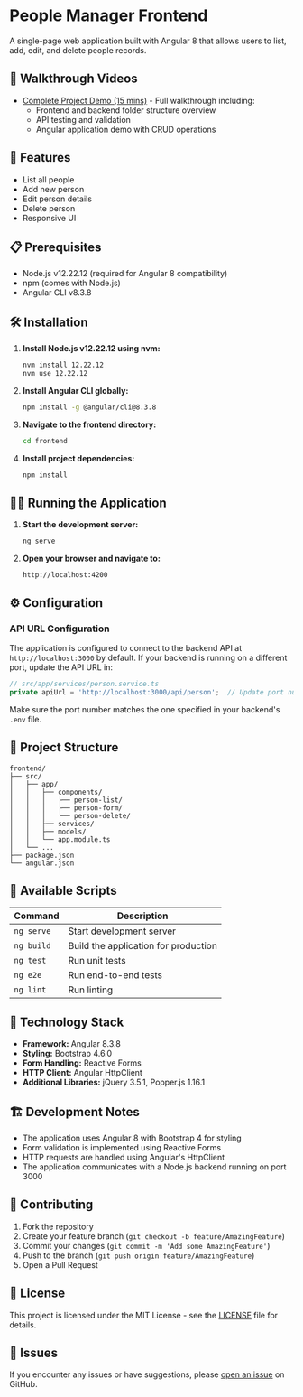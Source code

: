 # People Manager Frontend

A single-page web application built with Angular 8 that allows users to list, add, edit, and delete people records.

## 🎥 Walkthrough Videos
- [Complete Project Demo (15 mins)](https://youtu.be/vrPtOjTo9MI) - Full walkthrough including:
  - Frontend and backend folder structure overview
  - API testing and validation
  - Angular application demo with CRUD operations

## 🚀 Features

- List all people
- Add new person
- Edit person details
- Delete person
- Responsive UI

## 📋 Prerequisites

- Node.js v12.22.12 (required for Angular 8 compatibility)
- npm (comes with Node.js)
- Angular CLI v8.3.8

## 🛠️ Installation

1. **Install Node.js v12.22.12 using nvm:**
   ```bash
   nvm install 12.22.12
   nvm use 12.22.12
   ```

2. **Install Angular CLI globally:**
   ```bash
   npm install -g @angular/cli@8.3.8
   ```

3. **Navigate to the frontend directory:**
   ```bash
   cd frontend
   ```

4. **Install project dependencies:**
   ```bash
   npm install
   ```

## 🏃‍♂️ Running the Application

1. **Start the development server:**
   ```bash
   ng serve
   ```

2. **Open your browser and navigate to:**
   ```
   http://localhost:4200
   ```

## ⚙️ Configuration

### API URL Configuration

The application is configured to connect to the backend API at `http://localhost:3000` by default. If your backend is running on a different port, update the API URL in:

```typescript
// src/app/services/person.service.ts
private apiUrl = 'http://localhost:3000/api/person';  // Update port number if needed
```

Make sure the port number matches the one specified in your backend's `.env` file.

## 📁 Project Structure

```
frontend/
├── src/
│   ├── app/
│   │   ├── components/
│   │   │   ├── person-list/
│   │   │   ├── person-form/
│   │   │   └── person-delete/
│   │   ├── services/
│   │   ├── models/
│   │   └── app.module.ts
│   └── ...
├── package.json
└── angular.json
```

## 📜 Available Scripts

| Command | Description |
|---------|-------------|
| `ng serve` | Start development server |
| `ng build` | Build the application for production |
| `ng test` | Run unit tests |
| `ng e2e` | Run end-to-end tests |
| `ng lint` | Run linting |

## 🔧 Technology Stack

- **Framework:** Angular 8.3.8
- **Styling:** Bootstrap 4.6.0
- **Form Handling:** Reactive Forms
- **HTTP Client:** Angular HttpClient
- **Additional Libraries:** jQuery 3.5.1, Popper.js 1.16.1

## 🏗️ Development Notes

- The application uses Angular 8 with Bootstrap 4 for styling
- Form validation is implemented using Reactive Forms
- HTTP requests are handled using Angular's HttpClient
- The application communicates with a Node.js backend running on port 3000

## 🤝 Contributing

1. Fork the repository
2. Create your feature branch (`git checkout -b feature/AmazingFeature`)
3. Commit your changes (`git commit -m 'Add some AmazingFeature'`)
4. Push to the branch (`git push origin feature/AmazingFeature`)
5. Open a Pull Request

## 📄 License

This project is licensed under the MIT License - see the [LICENSE](LICENSE) file for details.

## 🐛 Issues

If you encounter any issues or have suggestions, please [open an issue](../../issues) on GitHub.
